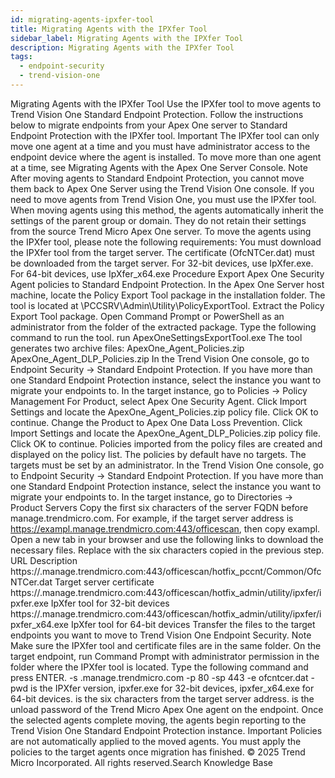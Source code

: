 ```yaml
---
id: migrating-agents-ipxfer-tool
title: Migrating Agents with the IPXfer Tool
sidebar_label: Migrating Agents with the IPXfer Tool
description: Migrating Agents with the IPXfer Tool
tags:
  - endpoint-security
  - trend-vision-one
---
```


 Migrating Agents with the IPXfer Tool Use the IPXfer tool to move agents to Trend Vision One Standard Endpoint Protection. Follow the instructions below to migrate endpoints from your Apex One server to Standard Endpoint Protection with the IPXfer tool. Important The IPXfer tool can only move one agent at a time and you must have administrator access to the endpoint device where the agent is installed. To move more than one agent at a time, see Migrating Agents with the Apex One Server Console. Note After moving agents to Standard Endpoint Protection, you cannot move them back to Apex One Server using the Trend Vision One console. If you need to move agents from Trend Vision One, you must use the IPXfer tool. When moving agents using this method, the agents automatically inherit the settings of the parent group or domain. They do not retain their settings from the source Trend Micro Apex One server. To move the agents using the IPXfer tool, please note the following requirements: You must download the IPXfer tool from the target server. The certificate (OfcNTCer.dat) must be downloaded from the target server. For 32-bit devices, use IpXfer.exe. For 64-bit devices, use IpXfer_x64.exe Procedure Export Apex One Security Agent policies to Standard Endpoint Protection. In the Apex One Server host machine, locate the Policy Export Tool package in the installation folder. The tool is located at <installation folder>\PCCSRV\Admin\Utility\PolicyExportTool. Extract the Policy Export Tool package. Open Command Prompt or PowerShell as an administrator from the folder of the extracted package. Type the following command to run the tool. run ApexOneSettingsExportTool.exe The tool generates two archive files: ApexOne_Agent_Policies.zip ApexOne_Agent_DLP_Policies.zip In the Trend Vision One console, go to Endpoint Security → Standard Endpoint Protection. If you have more than one Standard Endpoint Protection instance, select the instance you want to migrate your endpoints to. In the target instance, go to Policies → Policy Management For Product, select Apex One Security Agent. Click Import Settings and locate the ApexOne_Agent_Policies.zip policy file. Click OK to continue. Change the Product to Apex One Data Loss Prevention. Click Import Settings and locate the ApexOne_Agent_DLP_Policies.zip policy file. Click OK to continue. Policies imported from the policy files are created and displayed on the policy list. The policies by default have no targets. The targets must be set by an administrator. In the Trend Vision One console, go to Endpoint Security → Standard Endpoint Protection. If you have more than one Standard Endpoint Protection instance, select the instance you want to migrate your endpoints to. In the target instance, go to Directories → Product Servers Copy the first six characters of the server FQDN before manage.trendmicro.com. For example, if the target server address is https://exampl.manage.trendmicro.com:443/officescan, then copy exampl. Open a new tab in your browser and use the following links to download the necessary files. Replace <FQDN> with the six characters copied in the previous step. URL Description https://<FQDN>.manage.trendmicro.com:443/officescan/hotfix_pccnt/Common/OfcNTCer.dat Target server certificate https://<FQDN>.manage.trendmicro.com:443/officescan/hotfix_admin/utility/ipxfer/ipxfer.exe IpXfer tool for 32-bit devices https://<FQDN>.manage.trendmicro.com:443/officescan/hotfix_admin/utility/ipxfer/ipxfer_x64.exe IpXfer tool for 64-bit devices Transfer the files to the target endpoints you want to move to Trend Vision One Endpoint Security. Note Make sure the IPXfer tool and certificate files are in the same folder. On the target endpoint, run Command Prompt with administrator permission in the folder where the IPXfer tool is located. Type the following command and press ENTER. <TOOL> -s <FQDN>.manage.trendmicro.com -p 80 -sp 443 -e ofcntcer.dat -pwd <unload password> <TOOL> is the IPXfer version, ipxfer.exe for 32-bit devices, ipxfer_x64.exe for 64-bit devices. <FQDN> is the six characters from the target server address. <unload password> is the unload password of the Trend Micro Apex One agent on the endpoint. Once the selected agents complete moving, the agents begin reporting to the Trend Vision One Standard Endpoint Protection instance. Important Policies are not automatically applied to the moved agents. You must apply the policies to the target agents once migration has finished. © 2025 Trend Micro Incorporated. All rights reserved.Search Knowledge Base
